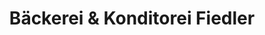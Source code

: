 ---
title: "Bäckerei & Konditorei Fiedler"
url: /dresden/baeckerei-und-konditorei-fiedler-dresdner-strasse/
shop: Bäckerei
---